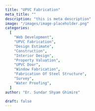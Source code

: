 ```yaml
---
title: "UPVC Fabrication"
meta_title: ""
description: "this is meta description"
image: "/images/image-placeholder.png"
categories:
  [
    "Web Development",
    "UPVC Fabrication",
    "Design Estimate",
    "Construction",
    "Interior Design",
    "Property Valuation",
    "UPVC Door",
    "Window Fabrication",
    "Fabrication Of Steel Structure",
    "Survey",
    "Water Proofing",
  ]
author: "Er. Sundar Shyam Ghimire"

draft: false
---
```

